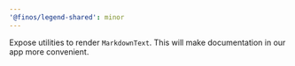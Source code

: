 ```yaml
---
'@finos/legend-shared': minor
---
```


Expose utilities to render `MarkdownText`. This will make documentation in our app more convenient.
